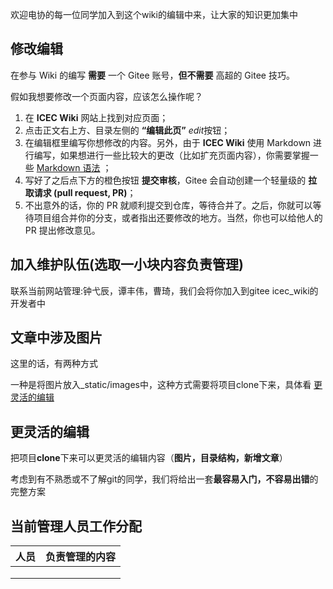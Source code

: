 欢迎电协的每一位同学加入到这个wiki的编辑中来，让大家的知识更加集中

## 修改编辑

在参与 Wiki 的编写 **需要** 一个 Gitee 账号，**但不需要** 高超的 Gitee 技巧。

假如我想要修改一个页面内容，应该怎么操作呢？

1. 在 **ICEC Wiki** 网站上找到对应页面；
2. 点击正文右上方、目录左侧的 **“编辑此页”** *edit*按钮；
3. 在编辑框里编写你想修改的内容。另外，由于 **ICEC Wiki** 使用 Markdown 进行编写，如果想进行一些比较大的更改（比如扩充页面内容），你需要掌握一些 [Markdown 语法](https://markdown.tw/) ；
4. 写好了之后点下方的橙色按钮 **提交审核**，Gitee 会自动创建一个轻量级的 **拉取请求 (pull request, PR)**；
5. 不出意外的话，你的 PR 就顺利提交到仓库，等待合并了。之后，你就可以等待项目组合并你的分支，或者指出还要修改的地方。当然，你也可以给他人的 PR 提出修改意见。

## 加入维护队伍(选取一小块内容负责管理)

联系当前网站管理:钟弋辰，谭丰伟，曹琦，我们会将你加入到gitee icec_wiki的开发者中

## 文章中涉及图片

这里的话，有两种方式

一种是将图片放入_static/images中，这种方式需要将项目clone下来，具体看 [更灵活的编辑](#_4) 

## 更灵活的编辑

把项目**clone**下来可以更灵活的编辑内容（**图片，目录结构，新增文章**）

考虑到有不熟悉或不了解git的同学，我们将给出一套**最容易入门，不容易出错**的完整方案

## 当前管理人员工作分配

| 人员 | 负责管理的内容 |
| ---- | -------------- |
|      |                |
|      |                |
|      |                |

